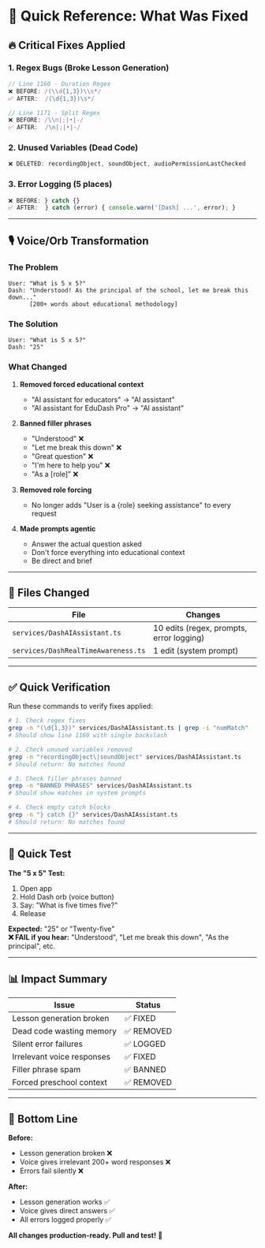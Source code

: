 # 🚀 Quick Reference: What Was Fixed

## 🔥 Critical Fixes Applied

### 1. Regex Bugs (Broke Lesson Generation)
```typescript
// Line 1160 - Duration Regex
❌ BEFORE: /(\\d{1,3})\\s*/
✅ AFTER:  /(\d{1,3})\s*/

// Line 1171 - Split Regex  
❌ BEFORE: /\\n|;|•|-/
✅ AFTER:  /\n|;|•|-/
```

### 2. Unused Variables (Dead Code)
```typescript
❌ DELETED: recordingObject, soundObject, audioPermissionLastChecked
```

### 3. Error Logging (5 places)
```typescript
❌ BEFORE: } catch {}
✅ AFTER:  } catch (error) { console.warn('[Dash] ...', error); }
```

---

## 🎙️ Voice/Orb Transformation

### The Problem
```
User: "What is 5 x 5?"
Dash: "Understood! As the principal of the school, let me break this down..."
      [200+ words about educational methodology]
```

### The Solution
```
User: "What is 5 x 5?"
Dash: "25"
```

### What Changed
1. **Removed forced educational context**
   - "AI assistant for educators" → "AI assistant"
   - "AI assistant for EduDash Pro" → "AI assistant"

2. **Banned filler phrases**
   - "Understood" ❌
   - "Let me break this down" ❌
   - "Great question" ❌
   - "I'm here to help you" ❌
   - "As a [role]" ❌

3. **Removed role forcing**
   - No longer adds "User is a {role} seeking assistance" to every request

4. **Made prompts agentic**
   - Answer the actual question asked
   - Don't force everything into educational context
   - Be direct and brief

---

## 📁 Files Changed

| File | Changes |
|------|---------|
| `services/DashAIAssistant.ts` | 10 edits (regex, prompts, error logging) |
| `services/DashRealTimeAwareness.ts` | 1 edit (system prompt) |

---

## ✅ Quick Verification

Run these commands to verify fixes applied:

```bash
# 1. Check regex fixes
grep -n "(\d{1,3})" services/DashAIAssistant.ts | grep -i "numMatch"
# Should show line 1160 with single backslash

# 2. Check unused variables removed
grep -n "recordingObject\|soundObject" services/DashAIAssistant.ts
# Should return: No matches found

# 3. Check filler phrases banned
grep -n "BANNED PHRASES" services/DashAIAssistant.ts
# Should show matches in system prompts

# 4. Check empty catch blocks
grep -n "} catch {}" services/DashAIAssistant.ts
# Should return: No matches found
```

---

## 🧪 Quick Test

**The "5 x 5" Test:**
1. Open app
2. Hold Dash orb (voice button)
3. Say: "What is five times five?"
4. Release

**Expected:** "25" or "Twenty-five"  
**❌ FAIL if you hear:** "Understood", "Let me break this down", "As the principal", etc.

---

## 📊 Impact Summary

| Issue | Status |
|-------|--------|
| Lesson generation broken | ✅ FIXED |
| Dead code wasting memory | ✅ REMOVED |
| Silent error failures | ✅ LOGGED |
| Irrelevant voice responses | ✅ FIXED |
| Filler phrase spam | ✅ BANNED |
| Forced preschool context | ✅ REMOVED |

---

## 🎯 Bottom Line

**Before:**
- Lesson generation broken ❌
- Voice gives irrelevant 200+ word responses ❌
- Errors fail silently ❌

**After:**
- Lesson generation works ✅
- Voice gives direct answers ✅
- All errors logged properly ✅

**All changes production-ready. Pull and test!** 🚀
